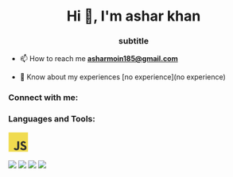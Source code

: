 <h1 align="center">Hi 👋, I'm ashar khan</h1>
<h3 align="center">subtitle</h3>

- 📫 How to reach me **asharmoin185@gmail.com**

- 📄 Know about my experiences [no experience](no experience)

<h3 align="left">Connect with me:</h3>
<p align="left">
</p>

<h3 align="left">Languages and Tools:</h3>
<p align="left"> <a href="https://developer.mozilla.org/en-US/docs/Web/JavaScript" target="_blank" rel="noreferrer"> <img src="https://raw.githubusercontent.com/devicons/devicon/master/icons/javascript/javascript-original.svg" alt="javascript" width="40" height="40"/> </a> </p>

![](https://user-images.githubusercontent.com/74038190/216124356-9c152f5b-554d-400c-a2f3-84f0f0b9a627.png)
![](https://user-images.githubusercontent.com/74038190/212750155-3ceddfbd-19d3-40a3-87af-8d329c8323c4.gif)
![](https://user-images.githubusercontent.com/74038190/213760697-1dc03683-ba49-44f2-985e-95fd5ec22d3f.gif)
![](https://user-images.githubusercontent.com/74038190/229223263-cf2e4b07-2615-4f87-9c38-e37600f8381a.gif)
